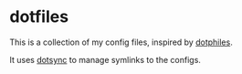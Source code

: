 # dotfiles

This is a collection of my config files, inspired by [dotphiles](https://github.com/dotphiles/dotphiles).

It uses [dotsync](https://github.com/dotphiles/dotsync) to manage symlinks to the configs.
